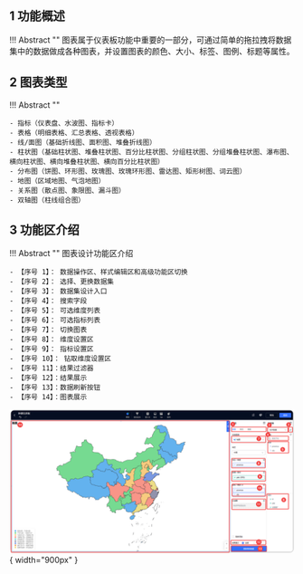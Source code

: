## 1 功能概述

!!! Abstract ""
    图表属于仪表板功能中重要的一部分，可通过简单的拖拉拽将数据集中的数据做成各种图表，并设置图表的颜色、大小、标签、图例、标题等属性。

## 2 图表类型
!!! Abstract ""

    - 指标（仪表盘、水波图、指标卡）
    - 表格（明细表格、汇总表格、透视表格）
    - 线/面图（基础折线图、面积图、堆叠折线图）
    - 柱状图（基础柱状图、堆叠柱状图、百分比柱状图、分组柱状图、分组堆叠柱状图、瀑布图、横向柱状图、横向堆叠柱状图、横向百分比柱状图）
    - 分布图（饼图、环形图、玫瑰图、玫瑰环形图、雷达图、矩形树图、词云图）
    - 地图（区域地图、气泡地图）
    - 关系图（散点图、象限图、漏斗图）
    - 双轴图（柱线组合图）

## 3 功能区介绍

!!! Abstract ""
    图表设计功能区介绍

    - 【序号 1】： 数据操作区、样式编辑区和高级功能区切换
    - 【序号 2】： 选择、更换数据集
    - 【序号 3】： 数据集设计入口
    - 【序号 4】： 搜索字段
    - 【序号 5】： 可选维度列表
    - 【序号 6】： 可选指标列表
    - 【序号 7】： 切换图表
    - 【序号 8】： 维度设置区
    - 【序号 9】： 指标设置区
    - 【序号 10】： 钻取维度设置区
    - 【序号 11】：结果过滤器
    - 【序号 12】：结果展示
    - 【序号 13】：数据刷新按钮
    - 【序号 14】：图表展示

![视图主功能区](../../img/view_generation/2.0视图概览.png){ width="900px" }
